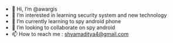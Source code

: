 - 👋 Hi, I’m @awargis
- 👀 I’m interested in learning security system and new technology
- 🌱 I’m currently learning to spy android phone
- 💞️ I’m looking to collaborate on spy android
- 📫 How to reach me : shyamaditya4@gmail.com

<!---
awargis/awargis is a ✨ special ✨ repository because its `README.md` (this file) appears on your GitHub profile.
You can click the Preview link to take a look at your changes.
--->
